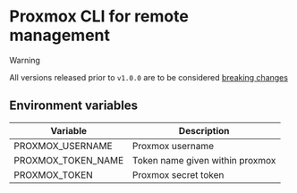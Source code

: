 # Proxmox CLI for remote management

> [!WARNING]
> All versions released prior to `v1.0.0` are to be considered [breaking changes](https://semver.org/#how-do-i-know-when-to-release-100)

## Environment variables

| Variable           | Description                     |
|--------------------|---------------------------------|
| PROXMOX_USERNAME   | Proxmox username                |
| PROXMOX_TOKEN_NAME | Token name given within proxmox |
| PROXMOX_TOKEN      | Proxmox secret token            |

